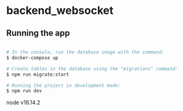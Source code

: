 # backend_websocket

## Running the app

```bash

# In the console, run the database image with the command:
$ docker-compose up

# Create tables in the database using the "migrations" command:
$ npm run migrate:start

# Running the project in development mode:
$ npm run dev

```

node v16.14.2

